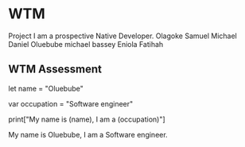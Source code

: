 # WTM
Project
I am a prospective Native Developer.
Olagoke
Samuel
Michael
Daniel
Oluebube
michael bassey
Eniola
Fatihah


## WTM Assessment

let name = "Oluebube"

var occupation = "Software engineer"

print["My name is \(name), I am a \(occupation)"]

My name is Oluebube, I am a Software engineer.
